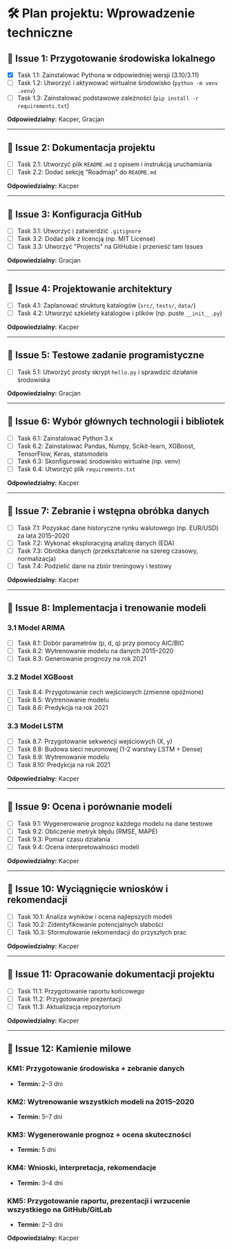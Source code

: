 # 🛠️ Plan projektu: Wprowadzenie techniczne

## 📌 Issue 1: Przygotowanie środowiska lokalnego
- [x] Task 1.1: Zainstalować Pythona w odpowiedniej wersji (3.10/3.11)
- [ ] Task 1.2: Utworzyć i aktywować wirtualne środowisko (`python -m venv .venv`)
- [ ] Task 1.3: Zainstalować podstawowe zależności (`pip install -r requirements.txt`)

**Odpowiedzialny:** Kacper, Gracjan


---

## 📌 Issue 2: Dokumentacja projektu
- [ ] Task 2.1: Utworzyć plik `README.md` z opisem i instrukcją uruchamiania
- [ ] Task 2.2: Dodać sekcję "Roadmap" do `README.md`

**Odpowiedzialny:** Kacper  


---

## 📌 Issue 3: Konfiguracja GitHub
- [ ] Task 3.1: Utworzyć i zatwierdzić `.gitignore`
- [ ] Task 3.2: Dodać plik z licencją (np. MIT License)
- [ ] Task 3.3: Utworzyć "Projects" na GitHubie i przenieść tam Issues

**Odpowiedzialny:** Gracjan

---

## 📌 Issue 4: Projektowanie architektury
- [ ] Task 4.1: Zaplanować strukturę katalogów (`src/`, `tests/`, `data/`)
- [ ] Task 4.2: Utworzyć szkielety katalogów i plików (np. puste `__init__.py`)

**Odpowiedzialny:** Kacper  


---

## 📌 Issue 5: Testowe zadanie programistyczne
- [ ] Task 5.1: Utworzyć prosty skrypt `hello.py` i sprawdzić działanie środowiska

**Odpowiedzialny:** Gracjan


---

## 📌 Issue 6: Wybór głównych technologii i bibliotek
- [ ] Task 6.1: Zainstalować Python 3.x
- [ ] Task 6.2: Zainstalować Pandas, Numpy, Scikit-learn, XGBoost, TensorFlow, Keras, statsmodels
- [ ] Task 6.3: Skonfigurować środowisko wirtualne (np. venv)
- [ ] Task 6.4: Utworzyć plik `requirements.txt`

**Odpowiedzialny:** Kacper


---

## 📌 Issue 7: Zebranie i wstępna obróbka danych
- [ ] Task 7.1: Pozyskać dane historyczne rynku walutowego (np. EUR/USD) za lata 2015–2020
- [ ] Task 7.2: Wykonać eksploracyjną analizę danych (EDA)
- [ ] Task 7.3: Obróbka danych (przekształcenie na szereg czasowy, normalizacja)
- [ ] Task 7.4: Podzielić dane na zbiór treningowy i testowy

**Odpowiedzialny:** Kacper


---

## 📌 Issue 8: Implementacja i trenowanie modeli
### 3.1 Model ARIMA
- [ ] Task 8.1: Dobór parametrów (p, d, q) przy pomocy AIC/BIC
- [ ] Task 8.2: Wytrenowanie modelu na danych 2015–2020
- [ ] Task 8.3: Generowanie prognozy na rok 2021

### 3.2 Model XGBoost
- [ ] Task 8.4: Przygotowanie cech wejściowych (zmienne opóźnione)
- [ ] Task 8.5: Wytrenowanie modelu
- [ ] Task 8.6: Predykcja na rok 2021

### 3.3 Model LSTM
- [ ] Task 8.7: Przygotowanie sekwencji wejściowych (X, y)
- [ ] Task 8.8: Budowa sieci neuronowej (1-2 warstwy LSTM + Dense)
- [ ] Task 8.9: Wytrenowanie modelu
- [ ] Task 8.10: Predykcja na rok 2021

**Odpowiedzialny:** Kacper


---

## 📌 Issue 9: Ocena i porównanie modeli
- [ ] Task 9.1: Wygenerowanie prognoz każdego modelu na dane testowe
- [ ] Task 9.2: Obliczenie metryk błędu (RMSE, MAPE)
- [ ] Task 9.3: Pomiar czasu działania
- [ ] Task 9.4: Ocena interpretowalności modeli

**Odpowiedzialny:** Kacper


---

## 📌 Issue 10: Wyciągnięcie wniosków i rekomendacji
- [ ] Task 10.1: Analiza wyników i ocena najlepszych modeli
- [ ] Task 10.2: Zidentyfikowanie potencjalnych słabości
- [ ] Task 10.3: Sformułowanie rekomendacji do przyszłych prac

**Odpowiedzialny:** Kacper


---

## 📌 Issue 11: Opracowanie dokumentacji projektu
- [ ] Task 11.1: Przygotowanie raportu końcowego
- [ ] Task 11.2: Przygotowanie prezentacji
- [ ] Task 11.3: Aktualizacja repozytorium

**Odpowiedzialny:** Kacper


---

## 📌 Issue 12: Kamienie milowe
### KM1: Przygotowanie środowiska + zebranie danych
- **Termin:** 2–3 dni

### KM2: Wytrenowanie wszystkich modeli na 2015–2020
- **Termin:** 5–7 dni

### KM3: Wygenerowanie prognoz + ocena skuteczności
- **Termin:** 5 dni

### KM4: Wnioski, interpretacja, rekomendacje
- **Termin:** 3–4 dni

### KM5: Przygotowanie raportu, prezentacji i wrzucenie wszystkiego na GitHub/GitLab
- **Termin:** 2–3 dni

**Odpowiedzialny:** Kacper
